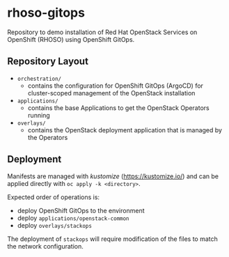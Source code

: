 # rhoso-gitops

Repository to demo installation of Red Hat OpenStack Services on OpenShift
(RHOSO) using OpenShift GitOps.

## Repository Layout

* `orchestration/`
    * contains the configuration for OpenShift GitOps (ArgoCD)
      for cluster-scoped management of the OpenStack installation
* `applications/`
    * contains the base Applications to get the OpenStack
      Operators running
* `overlays/`
    *  contains the OpenStack deployment application that is managed by the
       Operators

## Deployment

Manifests are managed with _kustomize_ (https://kustomize.io/) and can be
applied directly with `oc apply -k <directory>`.

Expected order of operations is:

* deploy OpenShift GitOps to the environment
* deploy `applications/openstack-common`
* deploy `overlays/stackops`

The deployment of `stackops` will require modification of the files to match
the network configuration.
